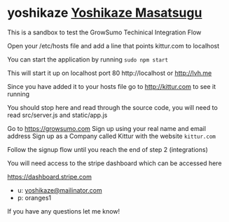 # yoshikaze [Yoshikaze Masatsugu](https://en.wikipedia.org/wiki/Yoshikaze_Masatsugu)

This is a sandbox to test the GrowSumo Techinical Integration Flow

Open your /etc/hosts file and add a line that points kittur.com to localhost

You can start the application by running `sudo npm start`

This will start it up on localhost port 80 http://localhost or http://lvh.me

Since you have added it to your hosts file go to http://kittur.com to see it running 

You should stop here and read through the source code, you will need to read src/server.js and static/app.js

Go to https://growsumo.com
Sign up using your real name and email address
Sign up as a Company called Kittur with the website `kittur.com`

Follow the signup flow until you reach the end of step 2 (integrations)

You will need access to the stripe dashboard which can be accessed here

https://dashboard.stripe.com
- u: yoshikaze@mailinator.com
- p: oranges1


If you have any questions let me know!
